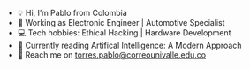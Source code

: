 - 💡 Hi, I’m Pablo from Colombia
- 🚗 Working as Electronic Engineer | Automotive Specialist
- 💻 Tech hobbies: Ethical Hacking | Hardware Development
- 📗 Currently reading Artifical Intelligence: A Modern Approach
- 📧 Reach me on torres.pablo@correounivalle.edu.co

